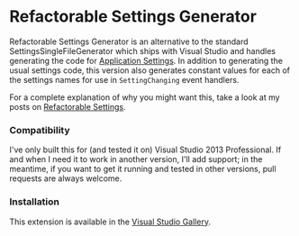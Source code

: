 Refactorable Settings Generator
=============================

Refactorable Settings Generator is an alternative to the standard SettingsSingleFileGenerator which ships with Visual Studio and handles generating the code for [Application Settings]. In addition to generating the usual settings code, this version also generates constant values for each of the settings names for use in `SettingChanging` event handlers. 

For a complete explanation of why you might want this, take a look at my posts on [Refactorable Settings].

### Compatibility
I've only built this for (and tested it on) Visual Studio 2013 Professional. If and when I need it to work in another version, I'll add support; in the meantime, if you want to get it running and tested in other versions, pull requests are always welcome. 

### Installation

This extension is available in the [Visual Studio Gallery]. 



[Application Settings]: http://msdn.microsoft.com/en-us/library/0zszyc6e(v=vs.110).aspx

[Refactorable Settings]: http://codewise-llc.com/blog/?category=VS+Refactorable+Settings

[Visual Studio Gallery]: http://visualstudiogallery.msdn.microsoft.com/3776ead6-7639-4d89-b85b-6682865a7f0d

